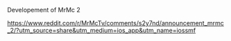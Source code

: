 Developement of MrMc 2

https://www.reddit.com/r/MrMcTv/comments/s2y7nd/announcement_mrmc_2/?utm_source=share&utm_medium=ios_app&utm_name=iossmf
